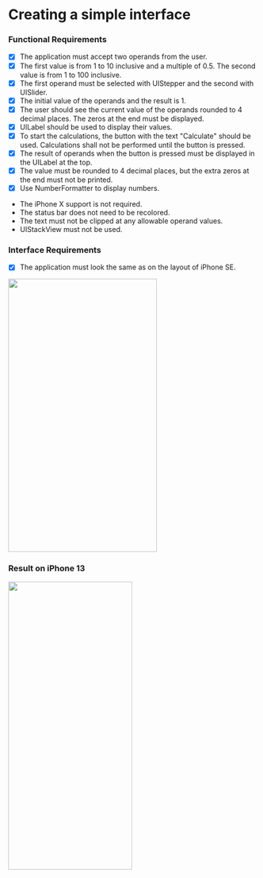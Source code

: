 # Creating a simple interface

### Functional Requirements
- [X] The application must accept two operands from the user. 
- [X] The first value is from 1 to 10 inclusive and a multiple of 0.5. The second value is from 1 to 100 inclusive. 
- [X] The first operand must be selected with UIStepper and the second with UISlider.
- [X] The initial value of the operands and the result is 1.
- [X] The user should see the current value of the operands rounded to 4 decimal places. The zeros at the end must be displayed. 
- [X] UILabel should be used to display their values.
- [X] To start the calculations, the button with the text "Calculate" should be used. Calculations shall not be performed until the button is pressed.
- [X] The result of operands when the button is pressed must be displayed in the UILabel at the top. 
- [X] The value must be rounded to 4 decimal places, but the extra zeros at the end must not be printed.
- [X] Use NumberFormatter to display numbers.

* The iPhone X support is not required.
* The status bar does not need to be recolored.
* The text must not be clipped at any allowable operand values.
* UIStackView must not be used.

### Interface Requirements
- [X] The application must look the same as on the layout of iPhone SE. 
<img src="https://user-images.githubusercontent.com/62830083/182025112-e58dbdef-932a-4fd4-bf72-62e2a86700d7.png" width="300" height="550" />

### Result on iPhone 13
<img src="https://user-images.githubusercontent.com/62830083/182025259-8984e9c7-0eec-4148-b526-fc3332a2060f.PNG" width="250" height="580" />

